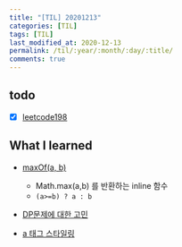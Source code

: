 ```yaml
---
title: "[TIL] 20201213"
categories: [TIL]
tags: [TIL]
last_modified_at: 2020-12-13
permalink: /til/:year/:month/:day/:title/
comments: true
---
```

## todo
- [X] [leetcode198](https://leetcode.com/problems/house-robber/)

## What I learned
* [maxOf(a, b)](https://kotlinlang.org/api/latest/jvm/stdlib/kotlin.comparisons/max-of.html)
    * Math.max(a,b) 를 반환하는 inline 함수
    * `(a>=b) ? a : b`

* [DP문제에 대한 고민](https://leetcode.com/problems/house-robber/discuss/156523/From-good-to-great.-How-to-approach-most-of-DP-problems.)

* [a 태그 스타일링](https://medium.com/@khwsc1/css-link-%EC%8A%A4%ED%83%80%EC%9D%BC%EB%A7%81%ED%95%98%EA%B8%B0-fa72af92e193)
